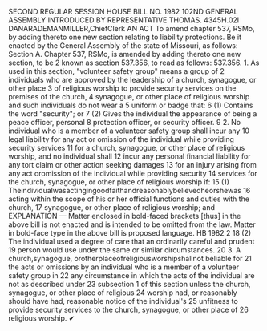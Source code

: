 SECOND REGULAR SESSION
HOUSE BILL NO. 1982
102ND GENERAL ASSEMBLY
INTRODUCED BY REPRESENTATIVE THOMAS.
4345H.02I DANARADEMANMILLER,ChiefClerk
AN ACT
To amend chapter 537, RSMo, by adding thereto one new section relating to liability
protections.
Be it enacted by the General Assembly of the state of Missouri, as follows:
Section A. Chapter 537, RSMo, is amended by adding thereto one new section, to be
2 known as section 537.356, to read as follows:
537.356. 1. As used in this section, "volunteer safety group" means a group of
2 individuals who are approved by the leadership of a church, synagogue, or other place
3 of religious worship to provide security services on the premises of the church,
4 synagogue, or other place of religious worship and such individuals do not wear a
5 uniform or badge that:
6 (1) Contains the word "security"; or
7 (2) Gives the individual the appearance of being a peace officer, personal
8 protection officer, or security officer.
9 2. No individual who is a member of a volunteer safety group shall incur any
10 legal liability for any act or omission of the individual while providing security services
11 for a church, synagogue, or other place of religious worship, and no individual shall
12 incur any personal financial liability for any tort claim or other action seeking damages
13 for an injury arising from any act oromission of the individual while providing security
14 services for the church, synagogue, or other place of religious worship if:
15 (1) Theindividualwasactingingoodfaithandreasonablybelievedheorshewas
16 acting within the scope of his or her official functions and duties with the church,
17 synagogue, or other place of religious worship; and
EXPLANATION — Matter enclosed in bold-faced brackets [thus] in the above bill is not enacted and is
intended to be omitted from the law. Matter in bold-face type in the above bill is proposed language.
HB 1982 2
18 (2) The individual used a degree of care that an ordinarily careful and prudent
19 person would use under the same or similar circumstances.
20 3. A church,synagogue, orotherplaceofreligiousworshipshallnot beliable for
21 the acts or omissions by an individual who is a member of a volunteer safety group in
22 any circumstance in which the acts of the individual are not as described under
23 subsection 1 of this section unless the church, synagogue, or other place of religious
24 worship had, or reasonably should have had, reasonable notice of the individual's
25 unfitness to provide security services to the church, synagogue, or other place of
26 religious worship.
✔